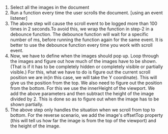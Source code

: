 1) Select all the images in the document
2) Run a function every time the user scrolls the document. [using an event listener]
3) The above step will cause the scroll event to be logged more than 100 times in 2 seconds.To 
   avoid this, we wrap the function in step-2 in a debounce function. The debounce function will
   wait for a specific number of ms, before running the function again for the same event. It is
   better to use the debounce function every time you work with scroll event.
4) Now, we have to define when the images should pop up. Loop through the images  and figure out how much
    of the images have to be shown.(That is if it has to be completely hidden or completely visible 
    or partially visible.)
   For this, what we have to do is figure out the current scroll position we are in(in this case, we will
   take the Y coordinate). This will give us the position from the top. We also need to figure out
   the position from the bottom. For this we use the innerHeight of the viewport.
   We add the above parameters and then subtract the height of the image divided by 2. This is 
   done so as to figure out when the image has to be shown partially.
5) The above step only handles the situation when we scroll from top to bottom. For the reverse
   scenario, we add the image's offsetTop property (this will tell us how far the image is from
   the top of the viewport) and the height of the image.